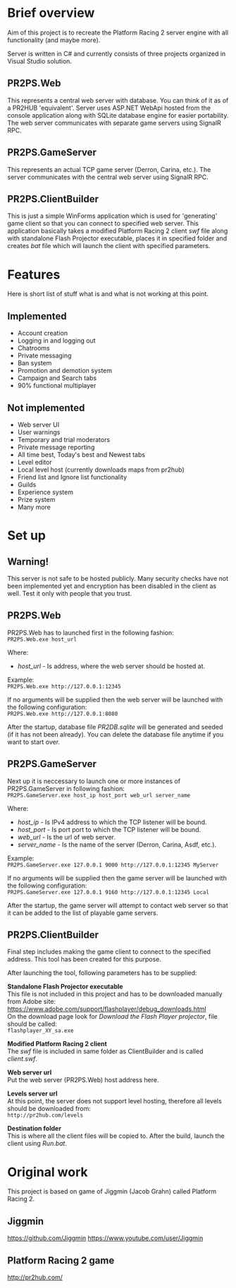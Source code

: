 # Brief overview

Aim of this project is to recreate the Platform Racing 2 server engine with all functionality (and maybe more).

Server is written in C# and currently consists of three projects organized in Visual Studio solution.

## PR2PS.Web

This represents a central web server with database. You can think of it as of a PR2HUB 'equivalent'. Server uses ASP.NET WebApi hosted from the console application along with SQLite database engine for easier portability. The web server communicates with separate game servers using SignalR RPC.

## PR2PS.GameServer

This represents an actual TCP game server (Derron, Carina, etc.). The server communicates with the central web server using SignalR RPC.

## PR2PS.ClientBuilder

This is just a simple WinForms application which is used for 'generating' game client so that you can connect to specified web server. This application basically takes a modified Platform Racing 2 client *swf* file along with standalone Flash Projector executable, places it in specified folder and creates *bat* file which will launch the client with specified parameters.

# Features

Here is short list of stuff what is and what is not working at this point.

## Implemented

- Account creation
- Logging in and logging out
- Chatrooms
- Private messaging
- Ban system
- Promotion and demotion system
- Campaign and Search tabs
- 90% functional multiplayer

## Not implemented

- Web server UI
- User warnings
- Temporary and trial moderators
- Private message reporting
- All time best, Today's best and Newest tabs
- Level editor
- Local level host (currently downloads maps from pr2hub)
- Friend list and Ignore list functionality
- Guilds
- Experience system
- Prize system
- Many more

# Set up

## Warning!

This server is not safe to be hosted publicly. Many security checks have not been implemented yet and encryption has been disabled in the client as well. Test it only with people that you trust.

## PR2PS.Web

PR2PS.Web has to launched first in the following fashion: <br />
`PR2PS.Web.exe host_url`

Where:
- *host_url*	- Is address, where the web server should be hosted at.

Example: <br />
`PR2PS.Web.exe http://127.0.0.1:12345` <br />

If no arguments will be supplied then the web server will be launched with the following configuration: <br />
`PR2PS.Web.exe http://127.0.0.1:8080` <br />

After the startup, database file *PR2DB.sqlite* will be generated and seeded (if it has not been already). You can delete the database file anytime if you want to start over.

## PR2PS.GameServer

Next up it is neccessary to launch one or more instances of PR2PS.GameServer in following fashion: <br />
`PR2PS.GameServer.exe host_ip host_port web_url server_name`

Where:
- *host_ip*		- Is IPv4 address to which the TCP listener will be bound.
- *host_port*	- Is port port to which the TCP listener will be bound.
- *web_url*		- Is the url of web server.
- *server_name*	- Is the name of the server (Derron, Carina, Asdf, etc.).

Example: <br />
`PR2PS.GameServer.exe 127.0.0.1 9000 http://127.0.0.1:12345 MyServer` <br />

If no arguments will be supplied then the game server will be launched with the following configuration: <br />
`PR2PS.GameServer.exe 127.0.0.1 9160 http://127.0.0.1:12345 Local`

After the startup, the game server will attempt to contact web server so that it can be added to the list of playable game servers.

## PR2PS.ClientBuilder

Final step includes making the game client to connect to the specified address. This tool has been created for this purpose.

After launching the tool, following parameters has to be supplied:

**Standalone Flash Projector executable** <br />
This file is not included in this project and has to be downloaded manually from Adobe site: <br />
https://www.adobe.com/support/flashplayer/debug_downloads.html <br />
On the download page look for *Download the Flash Player projector*, file should be called: <br />
`flashplayer_XY_sa.exe`

**Modified Platform Racing 2 client** <br />
The *swf* file is included in same folder as ClientBuilder and is called *client.swf*.

**Web server url** <br />
Put the web server (PR2PS.Web) host address here.

**Levels server url** <br />
At this point, the server does not support level hosting, therefore all levels should be downloaded from: <br />
`http://pr2hub.com/levels`

**Destination folder** <br />
This is where all the client files will be copied to. After the build, launch the client using *Run.bat*.

# Original work

This project is based on game of Jiggmin (Jacob Grahn) called Platform Racing 2.

## Jiggmin
https://github.com/Jiggmin
https://www.youtube.com/user/Jiggmin

## Platform Racing 2 game
http://pr2hub.com/

